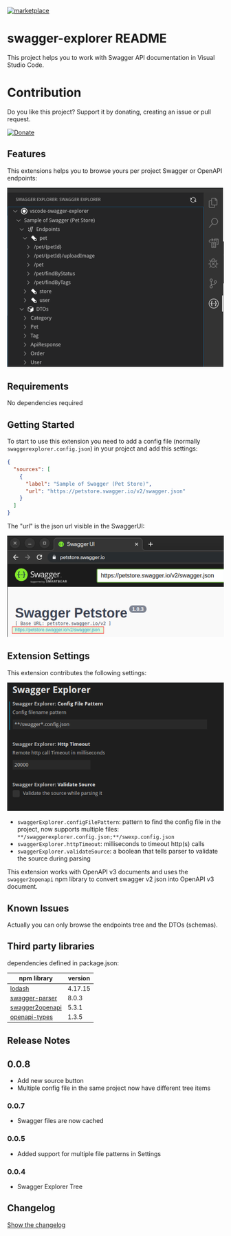 [![marketplace](https://img.shields.io/badge/vscode_marketplace-view-brightgreen)](https://marketplace.visualstudio.com/items?itemName=ganori80.swagger-explorer&ssr=false)

# swagger-explorer README

This project helps you to work with Swagger API documentation in Visual Studio Code.

# Contribution
Do you like this project? Support it by donating, creating an issue or pull request.

[![Donate](https://img.shields.io/badge/Donate-PayPal-green.svg)](https://www.paypal.com/cgi-bin/webscr?cmd=_donations&business=PXMKQEFQFA28A&item_name=Support+developer+of+swagger+explorer+extension+for+visual+studio+code&currency_code=EUR&source=url)

## Features

This extensions helps you to browse yours per project Swagger or OpenAPI endpoints:

![Explorer](doc/explorer.png)

## Requirements

No dependencies required

## Getting Started

To start to use this extension you need to add a config file (normally `swaggerexplorer.config.json`) in your project and add this settings:

```json
{
  "sources": [
    {
      "label": "Sample of Swagger (Pet Store)",
      "url": "https://petstore.swagger.io/v2/swagger.json"
    }
  ]
}
```

The "url" is the json url visible in the SwaggerUI:

![Swagger UI](doc/swaggerui.png)

## Extension Settings

This extension contributes the following settings:

![Settings UI screenshot](doc/settings.png)

- `swaggerExplorer.configFilePattern`: pattern to find the config file in the project, now supports multiple files: `**/swaggerexplorer.config.json;**/swexp.config.json`
- `swaggerExplorer.httpTimeout`: milliseconds to timeout http(s) calls
- `swaggerExplorer.validateSource`: a boolean that tells parser to validate the source during parsing

This extension works with OpenAPI v3 documents and uses the `swagger2openapi` npm library to convert swagger v2 json into OpenAPI v3 document.

## Known Issues

Actually you can only browse the endpoints tree and the DTOs (schemas).

## Third party libraries

dependencies defined in package.json:

| npm library | version |
|-------------|---------|
| [lodash](https://www.npmjs.com/package/lodash) | 4.17.15 |
| [swagger-parser](https://www.npmjs.com/package/swagger-parser) | 8.0.3 |
| [swagger2openapi](https://www.npmjs.com/package/swagger2openapi) | 5.3.1 |
| [openapi-types](https://www.npmjs.com/package/openapi-types) | 1.3.5 |

## Release Notes

## 0.0.8

- Add new source button
- Multiple config file in the same project now have different tree items

### 0.0.7

- Swagger files are now cached

### 0.0.5

- Added support for multiple file patterns in Settings

### 0.0.4

- Swagger Explorer Tree

## Changelog

[Show the changelog](./CHANGELOG.md)
